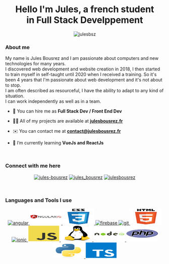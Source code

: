 <h1 align="center">Hello I'm Jules, a french student<br>in Full Stack Develppement</h1>

<p align="center"> <img width='150px' src="https://komarev.com/ghpvc/?username=julesbsz&label=Profile%20views&color=0e75b6&style=flat" alt="julesbsz" /> </p>

<h3>About me</h3>
<p>
  My name is Jules Bousrez and I am passionate about computers and new technologies for many years.<br>
  I discovered web development and website creation in 2018, I then started to train myself in self-taught until 2020 when I received a training. So it's been 4 years that I'm passionate about web development and it's not about to stop.<br>
  I am often described as resourceful, I have the ability to adapt to any kind of situation. <br>I can work independently as well as in a team.
</p>

- 🤝 You can hire me as **Full Stack Dev / Front End Dev**

- 👨‍💻 All of my projects are available at **[julesbousrez.fr](https://julesbousrez.fr)**

- ✉️ You can contact me at **contact@julesbousrez.fr**

- 🌱 I’m currently learning **VueJs and ReactJs**

<br>
<h3 align="left">Connect with me here</h3>
<p align="center">
<a href="https://linkedin.com/in/jules-bousrez" target="blank"><img width='100px' height='50px' align="center" src="https://raw.githubusercontent.com/rahuldkjain/github-profile-readme-generator/master/src/images/icons/Social/linked-in-alt.svg" alt="jules-bousrez" height="30" width="40" /></a>
<a href="https://instagram.com/jules_bousrez" target="blank"><img width='100px' height='50px' align="center" src="https://raw.githubusercontent.com/rahuldkjain/github-profile-readme-generator/master/src/images/icons/Social/instagram.svg" alt="jules_bousrez" height="30" width="40" /></a>
<a href="https://www.behance.net/julesbousrez" target="blank"><img width='100px' height='50px' align="center" src="https://raw.githubusercontent.com/rahuldkjain/github-profile-readme-generator/master/src/images/icons/Social/behance.svg" alt="julesbousrez" height="30" width="40" /></a>
</p>

<br>
<h3 align="left">Languages and Tools I use</h3>
<p align="center"> <a href="https://angular.io" target="_blank" rel="noreferrer"> <img width='100px' height='50px' src="https://angular.io/assets/images/logos/angular/angular.svg" alt="angular" width="40" height="40"/> </a> <a href="https://angular.io" target="_blank" rel="noreferrer"> <img width='100px' height='50px' src="https://raw.githubusercontent.com/devicons/devicon/master/icons/angularjs/angularjs-original-wordmark.svg" alt="angularjs" width="40" height="40"/> </a> <a href="https://www.w3schools.com/css/" target="_blank" rel="noreferrer"> <img width='100px' height='50px' src="https://raw.githubusercontent.com/devicons/devicon/master/icons/css3/css3-original-wordmark.svg" alt="css3" width="40" height="40"/> </a> <a href="https://firebase.google.com/" target="_blank" rel="noreferrer"> <img width='100px' height='50px' src="https://www.vectorlogo.zone/logos/firebase/firebase-icon.svg" alt="firebase" width="40" height="40"/> </a> <a href="https://git-scm.com/" target="_blank" rel="noreferrer"> <img width='100px' height='50px' src="https://www.vectorlogo.zone/logos/git-scm/git-scm-icon.svg" alt="git" width="40" height="40"/> </a> <a href="https://www.w3.org/html/" target="_blank" rel="noreferrer"> <img width='100px' height='50px' src="https://raw.githubusercontent.com/devicons/devicon/master/icons/html5/html5-original-wordmark.svg" alt="html5" width="40" height="40"/> </a> <a href="https://ionicframework.com" target="_blank" rel="noreferrer"> <img width='100px' height='50px' src="https://upload.wikimedia.org/wikipedia/commons/d/d1/Ionic_Logo.svg" alt="ionic" width="40" height="40"/> </a> <a href="https://developer.mozilla.org/en-US/docs/Web/JavaScript" target="_blank" rel="noreferrer"> <img width='100px' height='50px' src="https://raw.githubusercontent.com/devicons/devicon/master/icons/javascript/javascript-original.svg" alt="javascript" width="40" height="40"/> </a> <a href="https://www.linux.org/" target="_blank" rel="noreferrer"> <img width='100px' height='50px' src="https://raw.githubusercontent.com/devicons/devicon/master/icons/linux/linux-original.svg" alt="linux" width="40" height="40"/> </a> <a href="https://nodejs.org" target="_blank" rel="noreferrer"> <img width='100px' height='50px' src="https://raw.githubusercontent.com/devicons/devicon/master/icons/nodejs/nodejs-original-wordmark.svg" alt="nodejs" width="40" height="40"/> </a> <a href="https://www.php.net" target="_blank" rel="noreferrer"> <img width='100px' height='50px' src="https://raw.githubusercontent.com/devicons/devicon/master/icons/php/php-original.svg" alt="php" width="40" height="40"/> </a> <a href="https://www.python.org" target="_blank" rel="noreferrer"> <img width='100px' height='50px' src="https://raw.githubusercontent.com/devicons/devicon/master/icons/python/python-original.svg" alt="python" width="40" height="40"/> </a> <a href="https://www.typescriptlang.org/" target="_blank" rel="noreferrer"> <img width='100px' height='50px' src="https://raw.githubusercontent.com/devicons/devicon/master/icons/typescript/typescript-original.svg" alt="typescript" width="40" height="40"/> </a> </p>
